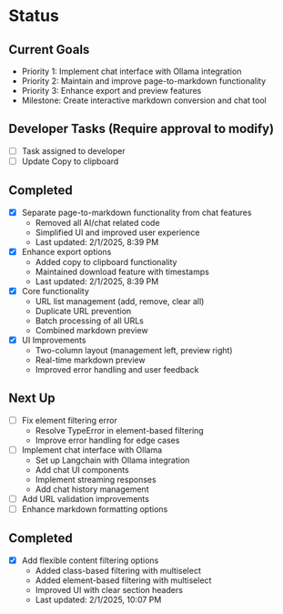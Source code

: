 # Status

## Current Goals
- Priority 1: Implement chat interface with Ollama integration
- Priority 2: Maintain and improve page-to-markdown functionality
- Priority 3: Enhance export and preview features
- Milestone: Create interactive markdown conversion and chat tool

## Developer Tasks (Require approval to modify)
- [ ] Task assigned to developer
- [ ] Update Copy to clipboard

## Completed
- [x] Separate page-to-markdown functionality from chat features
  - Removed all AI/chat related code
  - Simplified UI and improved user experience
  - Last updated: 2/1/2025, 8:39 PM
- [x] Enhance export options
  - Added copy to clipboard functionality
  - Maintained download feature with timestamps
  - Last updated: 2/1/2025, 8:39 PM
- [x] Core functionality
  - URL list management (add, remove, clear all)
  - Duplicate URL prevention
  - Batch processing of all URLs
  - Combined markdown preview
- [x] UI Improvements
  - Two-column layout (management left, preview right)
  - Real-time markdown preview
  - Improved error handling and user feedback

## Next Up
- [ ] Fix element filtering error
  - Resolve TypeError in element-based filtering
  - Improve error handling for edge cases
- [ ] Implement chat interface with Ollama
  - Set up Langchain with Ollama integration
  - Add chat UI components
  - Implement streaming responses
  - Add chat history management
- [ ] Add URL validation improvements
- [ ] Enhance markdown formatting options

## Completed
- [x] Add flexible content filtering options
  - Added class-based filtering with multiselect
  - Added element-based filtering with multiselect
  - Improved UI with clear section headers
  - Last updated: 2/1/2025, 10:07 PM
